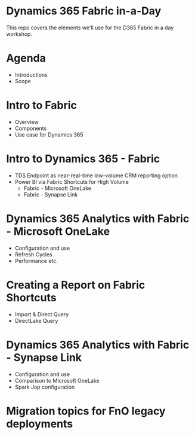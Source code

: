 Dynamics 365 Fabric in-a-Day
============================
This repo covers the elements we'll use for the D365 Fabric in a day workshop.
# Agenda
- Introductions
- Scope
  
# Intro to Fabric 
- Overview
- Components
- Use case for Dynamics 365
  
# Intro to Dynamics 365 - Fabric 
- TDS Endpoint as near-real-time low-volume CRM reporting option
- Power BI via Fabric Shortcuts for High Volume
    - Fabric - Microsoft OneLake
    - Fabric - Synapse Link

# Dynamics 365 Analytics with Fabric - Microsoft OneLake
- Configuration and use
- Refresh Cycles
- Performance etc.

# Creating a Report on Fabric Shortcuts
- Import & Direct Query
- DirectLake Query 

# Dynamics 365 Analytics with Fabric - Synapse Link
- Configuration and use
- Comparison to Microsoft OneLake
- Spark Jop configuration 

# Migration topics for FnO legacy deployments

